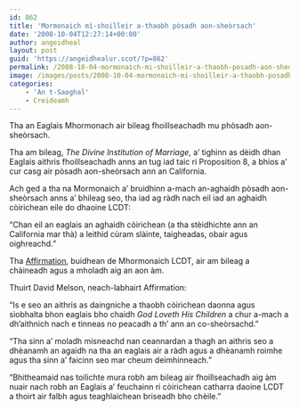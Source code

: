 ```yaml
---
id: 862
title: 'Mormonaich mì-shoilleir a-thaobh pòsadh aon-sheòrsach'
date: '2008-10-04T12:27:14+00:00'
author: angeidheal
layout: post
guid: 'https://angeidhealur.scot/?p=862'
permalink: /2008-10-04-mormonaich-mi-shoilleir-a-thaobh-posadh-aon-sheorsach/
image: /images/posts/2008-10-04-mormonaich-mi-shoilleir-a-thaobh-posadh-aon-sheorsach.webp
categories:
    - 'An t-Saoghal'
    - Creideamh
---
```


Tha an Eaglais Mhormonach air bileag fhoillseachadh mu phòsadh aon-sheòrsach.

Tha am bileag, *The Divine Institution of Marriage*, a’ tighinn as dèidh dhan Eaglais aithris fhoillseachadh anns an tug iad taic ri Proposition 8, a bhios a’ cur casg air pòsadh aon-sheòrsach ann an California.

Ach ged a tha na Mormonaich a’ bruidhinn a-mach an-aghaidh pòsadh aon-sheòrsach anns a’ bhileag seo, tha iad ag ràdh nach eil iad an aghaidh còirichean eile do dhaoine LCDT:

“Chan eil an eaglais an aghaidh còirichean (a tha stèidhichte ann an California mar thà) a leithid cùram slàinte, taigheadas, obair agus oighreachd.”

Tha [Affirmation](https://affirmation.org/), buidhean de Mhormonaich LCDT, air am bileag a chàineadh agus a mholadh aig an aon àm.

Thuirt David Melson, neach-labhairt Affirmation:

“Is e seo an aithris as daingniche a thaobh còirichean daonna agus sìobhalta bhon eaglais bho chaidh *God Loveth His Children* a chur a-mach a dh’aithnich nach e tinneas no peacadh a th’ ann an co-sheòrsachd.”

“Tha sinn a’ moladh misneachd nan ceannardan a thagh an aithris seo a dhèanamh an agaidh na tha an eaglais air a ràdh agus a dhèanamh roimhe agus tha sinn a’ faicinn seo mar cheum deimhinneach.”

“Bhitheamaid nas toilichte mura robh am bileag air fhoillseachadh aig àm nuair nach robh an Eaglais a’ feuchainn ri còirichean catharra daoine LCDT a thoirt air falbh agus teaghlaichean briseadh bho chèile.”
